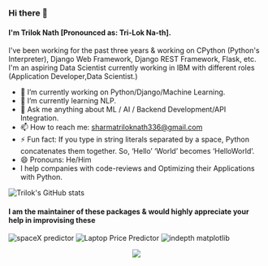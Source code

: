 ### Hi there 👋
#### I'm Trilok Nath [Pronounced as: Tri-Lok  Na-th].

I've been working for the past three years & working on
CPython (Python's Interpreter), Django Web Framework, Django REST Framework, Flask, etc.
I'm an aspiring Data Scientist currently working in IBM with different roles (Application Developer,Data Scientist.)

- 🔭 I’m currently working on Python/Django/Machine Learning.
- 🌱 I’m currently learning NLP.
- 💬 Ask me anything about ML / AI / Backend Development/API Integration.
- 📫 How to reach me: sharmatriloknath336@gmail.com
- ⚡ Fun fact: If you type in string literals separated by a space, Python concatenates them together. So, ‘Hello’ ‘World’ becomes ‘HelloWorld’.
- 😄 Pronouns: He/Him
- I help companies with code-reviews and Optimizing their Applications with Python.

<!--
**sharmatriloknath/sharmatriloknath** is a ✨ _special_ ✨ repository because its `README.md` (this file) appears on your GitHub profile.

Here are some ideas to get you started:

- 🔭 I’m currently working on ...
- 🌱 I’m currently learning ...
- 👯 I’m looking to collaborate on ...
- 🤔 I’m looking for help with ...
- 💬 Ask me about ...
- 📫 How to reach me: ...
- 😄 Pronouns: ...
- ⚡ Fun fact: ...
-->

![Trilok's GitHub stats](https://github-readme-stats.vercel.app/api?username=sharmatriloknath)

#### I am the maintainer of these packages & would highly appreciate your help in improvising these
  
![spaceX predictor](https://github-readme-stats.vercel.app/api/pin/?username=sharmatriloknath&repo=SpaceX-Falcon-9-first-stage-Landing-Prediction&show_icons=true)
![Laptop Price Predictor](https://github-readme-stats.vercel.app/api/pin/?username=sharmatriloknath&repo=laptop-price-predictor&show_icons=true)
![indepth matplotlib](https://github-readme-stats.vercel.app/api/pin/?username=sharmatriloknath&repo=In-DepthMatplolib&show_icons=true)

<p align="center">
    <img src="https://visitor-badge.laobi.icu/badge?page_id=sharmatriloknath" id="counter">
</p>
